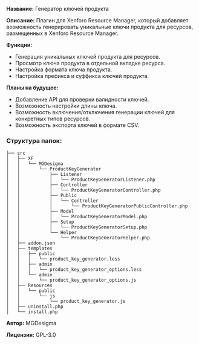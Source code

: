 **Название:** Генератор ключей продукта

**Описание:** Плагин для Xenforo Resource Manager, который добавляет возможность генерировать уникальные ключи продукта для ресурсов, размещенных в Xenforo Resource Manager. 

**Функции:**

* Генерация уникальных ключей продукта для ресурсов.
* Просмотр ключа продукта в отдельной вкладке ресурса.
* Настройка формата ключа продукта.
* Настройка префикса и суффикса ключей продукта.

**Планы на будущее:**

* Добавление API для проверки валидности ключей.
* Возможность настройки длины ключа.
* Возможность включения/отключения генерации ключей для конкретных типов ресурсов.
* Возможность экспорта ключей в формате CSV.

### Структура папок:

```
├── src
│   ├── XF
│   │   └── MGDesigma
│   │       └── ProductKeyGenerator
│   │           ├── Listener
│   │           │   └── ProductKeyGeneratorListener.php
│   │           ├── Controller
│   │           │   └── ProductKeyGeneratorController.php
│   │           ├── Public
│   │           │   └── Controller
│   │           │       └── ProductKeyGeneratorPublicController.php
│   │           ├── Model
│   │           │   └── ProductKeyGeneratorModel.php
│   │           ├── Setup
│   │           │   └── ProductKeyGeneratorSetup.php
│   │           └── Helper
│   │               └── ProductKeyGeneratorHelper.php
│   ├── addon.json
│   ├── templates
│   │   ├── public
│   │   │   └── product_key_generator.less
│   │   ├── admin
│   │   │   └── product_key_generator_options.less
│   │   └── admin
│   │       └── product_key_generator_options.js
│   ├── Resources
│   │   └── public
│   │       └── js
│   │           └── product_key_generator.js
│   ├── uninstall.php
│   └── install.php
```


**Автор:** MGDesigma

**Лицензия:** GPL-3.0
